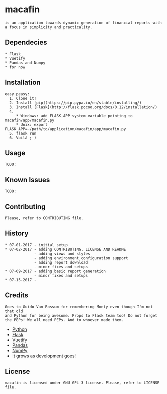 # macafin
    is an application towards dynamic generation of financial reports with a focus in simplicity and practicality. 
 
## Dependecies
    * Flask
    * Vuetify
    * Pandas and Numpy
    * for now

## Installation
    easy peasy:
      1. Clone it!
      2. Install [pip](https://pip.pypa.io/en/stable/installing/) 
      3. Install [Flask](http://flask.pocoo.org/docs/0.12/installation/)
      4. 
         * Windows: add FLASK_APP system variable pointing to macafin/app/macafin.py
         * Unix: export FLASK_APP=~/path/to/application/macafin/app/macafin.py 
      5. flask run
      6. Voilá ;-)

## Usage
    TODO:

## Known Issues
    TODO:

## Contributing
    Please, refer to CONTRIBUTING file.

## History
    * 07-01-2017 - initial setup
    * 07-02-2017 - adding CONTRIBUTING, LICENSE AND README
                 - adding views and styles
                 - adding environment configuration support
                 - adding report download
                 - minor fixes and setups
    * 07-09-2017 - adding basic report generation
                 - minor fixes and setups
    * 07-15-2017 -
## Credits
    Goes to Guido Van Rossum for remembering Monty even though I'm not that old
    and Python for being awesome. Props to Flask team too! Do not forget the PEPs! We all need PEPs. And to whoever made them.

* [Python](https://www.python.org/)
* [Flask](http://flask.pocoo.org/)
* [Vuetify](https://vuetifyjs.com)
* [Pandas](http://pandas.pydata.org/)
* [NumPy](http://www.numpy.org/)
* It grows as development goes!



## License
    macafin is licensed under GNU GPL 3 license. Please, refer to LICENSE file.
    